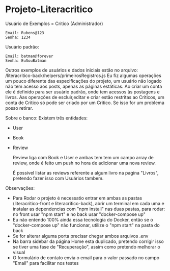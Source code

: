 # Projeto-Literacritico

Usuário de Exemplos = 
  Critico (Administrador)

    Email: Rubens@123
    Senha: 1234
    
  Usuário padrão:

    Email: batman@forever
    Senha: EuSouBatman

  Outros exemplos de usuários e dados iniciais estão no arquivo: /literacritico-back/helpers/primeirosRegistros.js
  Eu fiz algumas operações um pouco diferente das especificações do projeto, um usuário não logado não tem acesso aos posts, apenas as páginas estáticas. Ao criar um conta ele é definido para ser usuário padrão, onde tem acessos às postagens e livros. Aas operações de escluir,editar e criar estão restritas ao Criticos, um conta de Critico só pode ser criado por um Critico. Se isso for um problema posso retirar.

  Sobre o banco:
    Existem três entidades: 
   - User 
  - Book
  - Review
    
    Review liga com Book e User e ambas tem tem um campo array de review, onde é feito um push no hora de adicionar uma nova review.
    
    É possivel listar as reviews referente a algum livro na pagina "Livros", 
    pretendo fazer isso com Usuários tambem.

Observações:
  - Para Rodar o projeto é necessatio entrar em ambas as pastas (literacritico-front e literacritico-back), abrir um terminal em cada uma e instalar as dependencias com "npm install" nas duas pastas, para rodar: no front usar "npm start" e no back usar "docker-compose up"
  - Eu não entendo 100% ainda essa tecnologia do Docker, então se o "docker-compose up" não funcionar, utilize o "npm start" na pasta do back
  - Se for alterar alguma porta precisar chegar ambos arquivos .env
  - Na barra sidebar da página Home esta duplicado, pretendo corrigir isso se tiver uma fase de "Recuperação", assim como pretendo melhorar o visual
  - O formulário de contato envia o email para o valor passado no campo "Email" para facilitar nos testes
  
